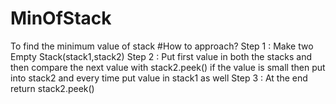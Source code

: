 # MinOfStack
To find the minimum value of stack
#How to approach?
Step 1 : Make two Empty Stack(stack1,stack2)
Step 2 : Put first value in both the stacks and then compare the next value with stack2.peek() if the value is small then put into stack2 and every time put value in stack1 as well
Step 3 : At the end return stack2.peek()




